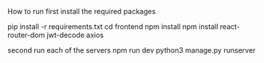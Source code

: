 How to run
first install the required packages

pip install -r requirements.txt
cd frontend
npm install
npm install react-router-dom jwt-decode axios

second run each of the servers
npm run dev
python3 manage.py runserver
